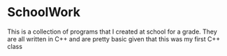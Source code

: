 # SchoolWork
This is a collection of programs that I created at school for a grade.
They are all written in C++ and are pretty basic given that this was my first C++ class

